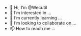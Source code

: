 - 👋 Hi, I’m @Wecutil
- 👀 I’m interested in ...
- 🌱 I’m currently learning ...
- 💞️ I’m looking to collaborate on ...
- 📫 How to reach me ...

<!--@wecutil-
Wecutil/Wecutil is a ✨ special ✨ repository because its `README.md` (this file) appears on your GitHub profile.
You can click the Preview link to take a look at your changes.
--->
